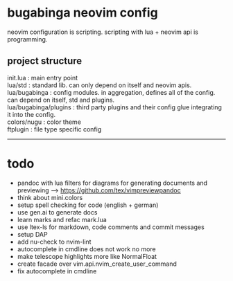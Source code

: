 # bugabinga neovim config

neovim configuration is scripting.
scripting with lua + neovim api is programming.

## project structure

init.lua
: main entry point
\
lua/std
: standard lib. can only depend on itself and neovim apis.
\
lua/bugabinga
: config modules. in aggregation, defines all of the config. can depend on itself, std and plugins.
\
lua/bugabinga/plugins
: third party plugins and their config glue integrating it into the config.
\
colors/nugu
: color theme
\
ftplugin
: file type specific config

----------

# todo

* pandoc with lua filters for diagrams for generating documents and previewing --> https://github.com/tex/vimpreviewpandoc
* think about mini.colors
* setup spell checking for code (english + german)
* use gen.ai to generate docs
* learn marks and refac mark.lua
* use ltex-ls for markdown, code comments and commit messages
* setup DAP
* add nu-check to nvim-lint
* autocomplete in cmdline does not work no more
* make telescope highlights more like NormalFloat
* create facade over vim.api.nvim_create_user_command
* fix autocomplete in cmdline
